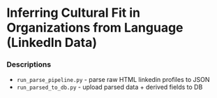 # Inferring Cultural Fit in Organizations from Language (LinkedIn Data)

### Descriptions
- `run_parse_pipeline.py` - parse raw HTML linkedin profiles to JSON
- `run_parsed_to_db.py` - upload parsed data + derived fields to DB
